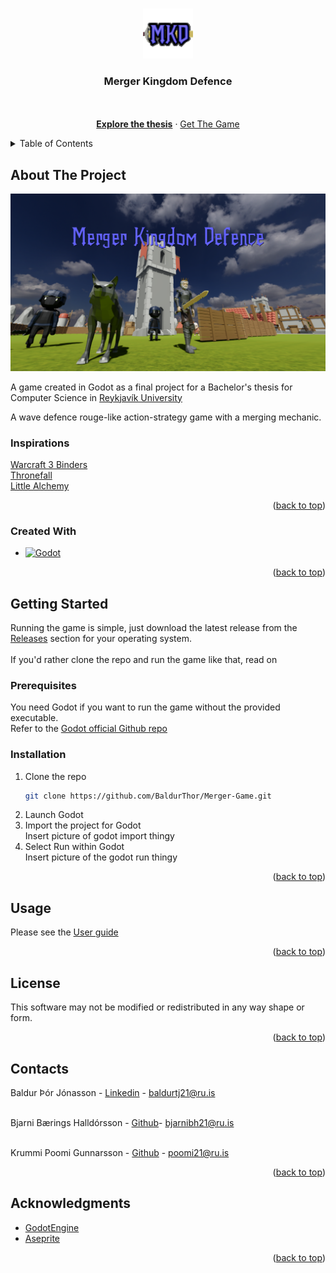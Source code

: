 <a id="readme-top"></a>

<!-- PROJECT LOGO -->
<br />
<div align="center">
  <a href="https://github.com/BaldurThor/Merger-Game">
    <img src="images/mkd-logo.png" alt="Logo" width="80" height="80">
  </a>

<h3 align="center">Merger Kingdom Defence</h3>

  <p align="center">
    <br />
    <br />
    <a href="https://github.com/BaldurThor/Merger-Kingdom-Defence"><strong>Explore the thesis</strong></a>
    &middot;
    <a href="https://github.com/BaldurThor/Merger-Kingdom-Defence/releases">Get The Game</a>
  </p>
</div>



<!-- TABLE OF CONTENTS -->
<details>
  <summary>Table of Contents</summary>
  <ol>
    <li>
      <a href="#about-the-project">About The Project</a>
      <ul>
        <li><a href="#inspirations">Inspirations</a></li>
        <li><a href="#created-with">Created With</a></li>
      </ul>
    </li>
    <li>
      <a href="#getting-started">Getting Started</a>
      <ul>
        <li><a href="#prerequisites">Prerequisites</a></li>
        <li><a href="#installation">Installation</a></li>
      </ul>
    </li>
    <li><a href="#usage">Usage</a></li>
    <li><a href="#license">License</a></li>
    <li><a href="#contact">Contact</a></li>
    <li><a href="#acknowledgments">Acknowledgments</a></li>
  </ol>
</details>



<!-- ABOUT THE PROJECT -->
## About The Project

![product-screenshot]

A game created in Godot as a final project for a Bachelor's thesis for Computer Science in [Reykjavík University](https://www.ru.is/)

A wave defence rouge-like action-strategy game with a merging mechanic.

### Inspirations

[Warcraft 3 Binders](https://www.hiveworkshop.com/threads/binders-v3-0-final.113756/)
<br />
[Thronefall](https://store.steampowered.com/app/2239150/Thronefall/)
<br />
[Little Alchemy](https://littlealchemy.com/)

<p align="right">(<a href="#readme-top">back to top</a>)</p>

### Created With

* [![Godot][Godot.org]][Godot-url]

<p align="right">(<a href="#readme-top">back to top</a>)</p>

<!-- GETTING STARTED -->
## Getting Started

Running the game is simple, just download the latest release from the [Releases](https://github.com/BaldurThor/Merger-Kingdom-Defence/releases) section for your operating system.
<br/>
<br/>
If you'd rather clone the repo and run the game like that, read on

### Prerequisites

You need Godot if you want to run the game without the provided executable.
<br/>
Refer to the [Godot official Github repo](https://github.com/godotengine/godot?tab=readme-ov-file#getting-the-engine)

### Installation

1. Clone the repo
   ```sh
   git clone https://github.com/BaldurThor/Merger-Game.git
   ```
2. Launch Godot
3. Import the project for Godot<br/>
   Insert picture of godot import thingy
4. Select Run within Godot<br/>
   Insert picture of the godot run thingy

<p align="right">(<a href="#readme-top">back to top</a>)</p>



<!-- USAGE EXAMPLES -->
## Usage

Please see the [User guide](https://github.com/BaldurThor/Merger-Kingdom-Defence)

<p align="right">(<a href="#readme-top">back to top</a>)</p>



<!-- LICENSE -->
## License

This software may not be modified or redistributed in any way shape or form.

<p align="right">(<a href="#readme-top">back to top</a>)</p>



<!-- CONTACT -->
## Contacts

Baldur Þór Jónasson - [Linkedin](https://www.linkedin.com/in/baldur-%C3%BE%C3%B3r-j%C3%B3nasson-60836128b/) - baldurtj21@ru.is <br/>
<br/>

Bjarni Bærings Halldórsson - [Github](https://github.com/bjarnibaerings)- bjarnibh21@ru.is <br/>
<br/>

Krummi Poomi Gunnarsson - [Github](https://github.com/Poomi777) - poomi21@ru.is

<p align="right">(<a href="#readme-top">back to top</a>)</p>



<!-- ACKNOWLEDGMENTS -->
## Acknowledgments

* [GodotEngine](https://godotengine.org/)
* [Aseprite](https://www.aseprite.org/)

<p align="right">(<a href="#readme-top">back to top</a>)</p>



<!-- MARKDOWN LINKS & IMAGES -->
[Godot.org]:  https://img.shields.io/badge/godotengine-white?style=for-the-badge&logo=godotengine
[Godot-url]: https://godotengine.org/
[product-screenshot]: images/MergerKingdomDefenceThumbnail.png

